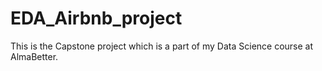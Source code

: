 # EDA_Airbnb_project
This is the Capstone project which is a part of my Data Science course at AlmaBetter.
